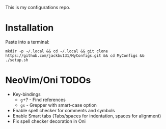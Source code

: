 This is my configurations repo.

# Installation

Paste into a terminal:

```
mkdir -p ~/.local && cd ~/.local && git clone https://github.com/jackbu131/MyConfigs.git && cd MyConfigs && ./setup.sh
```

# NeoVim/Oni TODOs

- Key-bindings
    - `g`+? - Find references
    - `gs` - Grepper with smart-case option
- Enable spell checker for comments and symbols
- Enable Smart tabs (Tabs/spaces for indentation, spaces for alignment)
- Fix spell checker decoration in Oni
